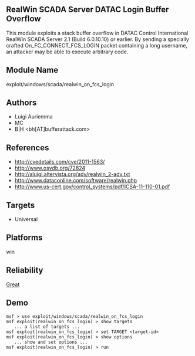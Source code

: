 ## RealWin SCADA Server DATAC Login Buffer Overflow

This module exploits a stack buffer overflow in DATAC 
Control International RealWin SCADA Server 2.1 (Build 
6.0.10.10) or earlier. By sending a specially crafted 
On_FC_CONNECT_FCS_LOGIN packet containing a long username, 
an attacker may be able to execute arbitrary code.


## Module Name
exploit/windows/scada/realwin_on_fcs_login

## Authors
* Luigi Auriemma
* MC
* B|H <bh[AT]bufferattack.com>


## References
* http://cvedetails.com/cve/2011-1563/
* http://www.osvdb.org/72824
* http://aluigi.altervista.org/adv/realwin_2-adv.txt
* http://www.dataconline.com/software/realwin.php
* http://www.us-cert.gov/control_systems/pdf/ICSA-11-110-01.pdf



## Targets
* Universal


## Platforms
win

## Reliability
[Great](https://github.com/rapid7/metasploit-framework/wiki/Exploit-Ranking)

## Demo

```
msf > use exploit/windows/scada/realwin_on_fcs_login
msf exploit(realwin_on_fcs_login) > show targets
   ... a list of targets ...
msf exploit(realwin_on_fcs_login) > set TARGET <target-id>
msf exploit(realwin_on_fcs_login) > show options
   ... show and set options ...
msf exploit(realwin_on_fcs_login) > run
```
    
    